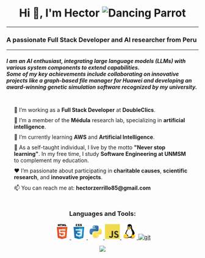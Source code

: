 <h1 align="center">Hi 👋, I'm Hector <img height="40" src="https://emoji.gg/assets/emoji/7333-parrotdance.gif" alt="Dancing Parrot"></h1>
<hr/>
<h3 >A passionate Full Stack Developer and AI researcher from Peru</h3>
<hr/>
<h5>I am an AI enthusiast, integrating large language models (LLMs) with various system components to extend capabilities.<br style="margin-bottom: 10px;"> Some of my key achievements include collaborating on innovative projects like a graph-based file manager for Huawei and developing an award-winning genetic simulation software recognized by my university.</h5>
<ul style="margin: 20px auto; padding: 20px; max-width: 600px; list-style-type: none;">
  <li style="margin-bottom: 10px;">🔭 I’m working as a <strong>Full Stack Developer</strong> at <strong>DoubleClics</strong>.</li>
  <li style="margin-bottom: 10px;">🔬 I’m a member of the <strong>Médula</strong> research lab, specializing in <strong>artificial intelligence</strong>.</li>
  <li style="margin-bottom: 10px;">🌱 I’m currently learning <strong>AWS</strong> and <strong>Artificial Intelligence</strong>.</li>
  <li style="margin-bottom: 10px;">🚀 As a self-taught individual, I live by the motto <strong>"Never stop learning"</strong>. In my free time, I study <strong>Software Engineering at UNMSM</strong> to complement my education.</li>
  <li style="margin-bottom: 10px;">❤️ I’m passionate about participating in <strong>charitable causes</strong>, <strong>scientific research</strong>, and <strong>innovative projects</strong>.</li>
  <li>📫 You can reach me at: <strong>hectorzerrillo85@gmail.com</strong></li>
</ul>



<h3 align="center">Languages and Tools:</h3>

<p align="center"> 
  <a href="https://www.w3.org/html/" target="_blank"> 
    <img src="https://raw.githubusercontent.com/devicons/devicon/master/icons/html5/html5-original-wordmark.svg" alt="html5" width="40" height="40"/> 
  </a>
  <a href="https://www.w3schools.com/css/" target="_blank"> 
    <img src="https://raw.githubusercontent.com/devicons/devicon/master/icons/css3/css3-original-wordmark.svg" alt="css3" width="40" height="40"/> 
  </a> 
  <a href="https://www.python.org" target="_blank"> 
    <img src="https://raw.githubusercontent.com/devicons/devicon/master/icons/python/python-original.svg" alt="python" width="40" height="40"/> 
  </a>  
  <a href="https://developer.mozilla.org/en-US/docs/Web/JavaScript" target="_blank"> 
    <img src="https://raw.githubusercontent.com/devicons/devicon/master/icons/javascript/javascript-original.svg" alt="javascript" width="40" height="40"/> 
  </a> 
  <a href="https://www.linux.org/" target="_blank"> 
    <img src="https://raw.githubusercontent.com/devicons/devicon/master/icons/linux/linux-original.svg" alt="linux" width="40" height="40"/> 
  </a> 
  <a href="https://git-scm.com/" target="_blank"> 
    <img src="https://www.vectorlogo.zone/logos/git-scm/git-scm-icon.svg" alt="git" width="40" height="40"/> 
  </a>
</p>

<p align= "center">
<!--   <img height= "150" src="https://github-readme-stats.vercel.app/api?username=Hecze&theme=react&show_icons=true&include_all_commits=true" /> -->
  <img height= "150" src="https://github-readme-stats.vercel.app/api/top-langs/?username=Hecze&theme=react&layout=compact" />
</p>

